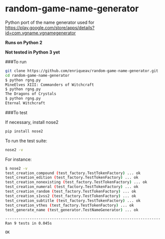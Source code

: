 # random-game-name-generator

Python port of the name generator used for https://play.google.com/store/apps/details?id=com.vgname.vgnamegenerator

**Runs on Python 2**

**Not tested in Python 3 yet**

###To run

```sh
git clone https://github.com/enriqueav/random-game-name-generator.git
cd random-game-name-generator
$ python rgng.py
MineElves XIII: Commanders of Witchcraft
$ python rgng.py
The Dragons of Crystals
$ python rgng.py
Eternal Witchcraft
```

###To test

If necessary, install nose2
```sh
pip install nose2
```

To run the test suite:
```sh
nose2 -v
```

For instance:

```sh
$ nose2 -v
test_creation_compound (test_factory.TestTokenFactory) ... ok
test_creation_edition (test_factory.TestTokenFactory) ... ok
test_creation_nonexisting (test_factory.TestTokenFactory) ... ok
test_creation_numeral (test_factory.TestTokenFactory) ... ok
test_creation_random (test_factory.TestTokenFactory) ... ok
test_creation_s1vss2 (test_factory.TestTokenFactory) ... ok
test_creation_subtitle (test_factory.TestTokenFactory) ... ok
test_creation_vthes (test_factory.TestTokenFactory) ... ok
test_generate_name (test_generator.TestNameGenerator) ... ok

----------------------------------------------------------------------
Ran 9 tests in 0.045s

OK
```


